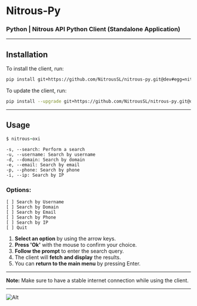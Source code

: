 # Nitrous-Py
### Python | Nitrous API Python Client (Standalone Application)

---

## Installation

To install the client, run:

```bash
pip install git+https://github.com/NitrousSL/nitrous-py.git@dev#egg=nitrous_py
```

To update the client, run:

```bash
pip install --upgrade git+https://github.com/NitrousSL/nitrous-py.git@dev#egg=nitrous_py
```

---

## Usage

```ruby
$ nitrous-oxi
```
```
-s, --search: Perform a search
-u, --username: Search by username
-d, --domain: Search by domain
-e, --email: Search by email
-p, --phone: Search by phone
-i, --ip: Search by IP
```

### Options:

```text
[ ] Search by Username
[ ] Search by Domain
[ ] Search by Email
[ ] Search by Phone
[ ] Search by IP
[ ] Quit
```

1. **Select an option** by using the arrow keys.
2. **Press 'Ok'** with the mouse to confirm your choice.
3. **Follow the prompt** to enter the search query.
4. The client will **fetch and display** the results.
5. You can **return to the main menu** by pressing Enter.

---

**Note:** Make sure to have a stable internet connection while using the client.

---

![Alt](https://repobeats.axiom.co/api/embed/4ae843ebb2e4cf313522ce10d6accf9c1a9b7d78.svg "Repobeats analytics image")

